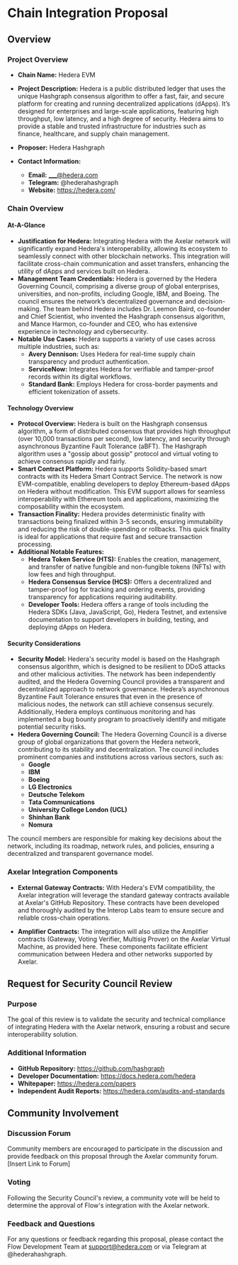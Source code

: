 # Chain Integration Proposal

## Overview

### Project Overview

- **Chain Name:** Hedera EVM
- **Project Description:** Hedera is a public distributed ledger that uses the unique Hashgraph consensus algorithm to offer a fast, fair, and secure platform for creating and running decentralized applications (dApps). It’s designed for enterprises and large-scale applications, featuring high throughput, low latency, and a high degree of security. Hedera aims to provide a stable and trusted infrastructure for industries such as finance, healthcare, and supply chain management.

- **Proposer:** Hedera Hashgraph
- **Contact Information:**
  - **Email:** ___@hedera.com
  - **Telegram:** @hederahashgraph
  - **Website:** https://hedera.com/

### Chain Overview

#### At-A-Glance

- **Justification for Hedera:** Integrating Hedera with the Axelar network will significantly expand Hedera's interoperability, allowing its ecosystem to seamlessly connect with other blockchain networks. This integration will facilitate cross-chain communication and asset transfers, enhancing the utility of dApps and services built on Hedera.
- **Management Team Credentials:** Hedera is governed by the Hedera Governing Council, comprising a diverse group of global enterprises, universities, and non-profits, including Google, IBM, and Boeing. The council ensures the network’s decentralized governance and decision-making. The team behind Hedera includes Dr. Leemon Baird, co-founder and Chief Scientist, who invented the Hashgraph consensus algorithm, and Mance Harmon, co-founder and CEO, who has extensive experience in technology and cybersecurity.
- **Notable Use Cases:** Hedera supports a variety of use cases across multiple industries, such as:
  - **Avery Dennison:** Uses Hedera for real-time supply chain transparency and product authentication.
  - **ServiceNow:** Integrates Hedera for verifiable and tamper-proof records within its digital workflows.
  - **Standard Bank:** Employs Hedera for cross-border payments and efficient tokenization of assets.

#### Technology Overview

- **Protocol Overview:** 
Hedera is built on the Hashgraph consensus algorithm, a form of distributed consensus that provides high throughput (over 10,000 transactions per second), low latency, and security through asynchronous Byzantine Fault Tolerance (aBFT). The Hashgraph algorithm uses a "gossip about gossip" protocol and virtual voting to achieve consensus rapidly and fairly.
- **Smart Contract Platform:** 
Hedera supports Solidity-based smart contracts with its Hedera Smart Contract Service. The network is now EVM-compatible, enabling developers to deploy Ethereum-based dApps on Hedera without modification. This EVM support allows for seamless interoperability with Ethereum tools and applications, maximizing the composability within the ecosystem.
- **Transaction Finality:** 
    Hedera provides deterministic finality with transactions being finalized within 3-5 seconds, ensuring immutability and reducing the risk of double-spending or rollbacks. This quick finality is ideal for applications that require fast and secure transaction processing.
- **Additional Notable Features:**
  - **Hedera Token Service (HTS):** Enables the creation, management, and transfer of native fungible and non-fungible tokens (NFTs) with low fees and high throughput.
  - **Hedera Consensus Service (HCS):** Offers a decentralized and tamper-proof log for tracking and ordering events, providing transparency for applications requiring auditability.
  - **Developer Tools:** Hedera offers a range of tools including the Hedera SDKs (Java, JavaScript, Go), Hedera Testnet, and extensive documentation to support developers in building, testing, and deploying dApps on Hedera.

#### Security Considerations

  - **Security Model:** Hedera's security model is based on the Hashgraph consensus algorithm, which is designed to be resilient to DDoS attacks and other malicious activities. The network has been independently audited, and the Hedera Governing Council provides a transparent and decentralized approach to network governance. Hedera’s asynchronous Byzantine Fault Tolerance ensures that even in the presence of malicious nodes, the network can still achieve consensus securely. Additionally, Hedera employs continuous monitoring and has implemented a bug bounty program to proactively identify and mitigate potential security risks.
  - **Hedera Governing Council:** The Hedera Governing Council is a diverse group of global organizations that govern the Hedera network, contributing to its stability and decentralization. The council includes prominent companies and institutions across various sectors, such as:
    - **Google** 
    - **IBM** 
    - **Boeing** 
    - **LG Electronics** 
    - **Deutsche Telekom** 
    - **Tata Communications** 
    - **University College London (UCL)** 
    - **Shinhan Bank** 
    - **Nomura** 
  
The council members are responsible for making key decisions about the network, including its roadmap, network rules, and policies, ensuring a decentralized and transparent governance model.

### Axelar Integration Components

- **External Gateway Contracts:** With Hedera's EVM compatibility, the Axelar integration will leverage the standard gateway contracts available at Axelar's GitHub Repository. These contracts have been developed and thoroughly audited by the Interop Labs team to ensure secure and reliable cross-chain operations.

- **Amplifier Contracts:** The integration will also utilize the Amplifier contracts (Gateway, Voting Verifier, Multisig Prover) on the Axelar Virtual Machine, as provided here. These components facilitate efficient communication between Hedera and other networks supported by Axelar.

## Request for Security Council Review

### Purpose

The goal of this review is to validate the security and technical compliance of integrating Hedera with the Axelar network, ensuring a robust and secure interoperability solution.

### Additional Information

- **GitHub Repository:** https://github.com/hashgraph
- **Developer Documentation:** https://docs.hedera.com/hedera
- **Whitepaper:** https://hedera.com/papers
- **Independent Audit Reports:** https://hedera.com/audits-and-standards

## Community Involvement

### Discussion Forum

Community members are encouraged to participate in the discussion and provide feedback on this proposal through the Axelar community forum. [Insert Link to Forum]

### Voting

Following the Security Council's review, a community vote will be held to determine the approval of Flow's integration with the Axelar network.

### Feedback and Questions

For any questions or feedback regarding this proposal, please contact the Flow Development Team at support@hedera.com or via Telegram at @hederahashgraph.

